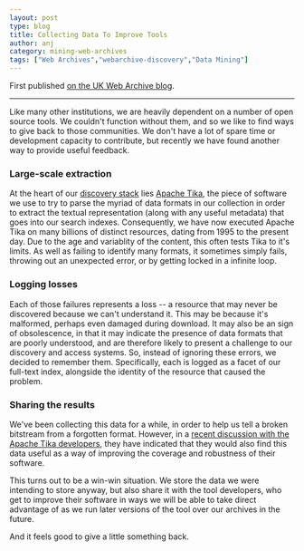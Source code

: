 ```yaml
---
layout: post
type: blog
title: Collecting Data To Improve Tools
author: anj
category: mining-web-archives
tags: ["Web Archives","webarchive-discovery","Data Mining"]
---
```


First published [on the UK Web Archive blog](http://britishlibrary.typepad.co.uk/webarchive/2015/01/collecting-data-to-improve-tools.html).
<!--break-->

---

Like many other institutions, we are heavily dependent on a number of open source tools. We couldn't function without them, and so we like to find ways to give back to those communities. We don't have a lot of spare time or development capacity to contribute, but recently we have found another way to provide useful feedback.
<!--break-->

### Large-scale extraction ###

At the heart of our [discovery stack][1] lies [Apache Tika][2], the piece of software we use to try to parse the myriad of data formats in our collection in order to extract the textual representation (along with any useful metadata) that goes into our search indexes. Consequently, we have now executed Apache Tika on many billions of distinct resources, dating from 1995 to the present day. Due to the age and variablity of the content, this often tests Tika to it's limits. As well as failing to identify many formats, it sometimes simply fails, throwing out an unexpected error, or by getting locked in a infinite loop.

### Logging losses ###

Each of those failures represents a loss -- a resource that may never be discovered because we can't understand it. This may be because it's malformed, perhaps even damaged during download. It may also be an sign of obsolescence, in that it may indicate the presence of data formats that are poorly understood, and are therefore likely to present a challenge to our discovery and access systems. So, instead of ignoring these errors, we decided to remember them. Specifically, each is logged as a facet of our full-text index, alongside the identity of the resource that caused the problem.

### Sharing the results ###

We've been collecting this data for a while, in order to help us tell a broken bitstream from a forgotten format. However, in a [recent discussion with the Apache Tika developers][3], they have indicated that they would also find this data useful as a way of improving the coverage and robustness of their software.

This turns out to be a win-win situation. We store the data we were intending to store anyway, but also share it with the tool developers, who get to improve their software in ways we will be able to take direct advantage of as we run later versions of the tool over our archives in the future. 

And it feels good to give a little something back.

[1]: https://github.com/ukwa/webarchive-discovery
[2]: http://tika.apache.org/
[3]: https://issues.apache.org/jira/browse/TIKA-1302
